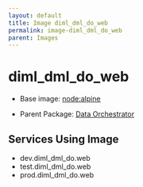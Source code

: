 ```yaml
---
layout: default
title: Image diml_dml_do_web
permalink: image-diml_dml_do_web
parent: Images
---
```

# diml_dml_do_web

* Base image:  [node:alpine](image-node:alpine)

* Parent Package: [Data Orchestrator](package--edgemere-diml-dml-do)


## Services Using Image
* dev.diml_dml_do.web
* test.diml_dml_do.web
* prod.diml_dml_do.web

